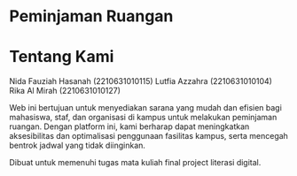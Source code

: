 # Peminjaman Ruangan
# Tentang Kami
Nida Fauziah Hasanah (2210631010115)
Lutfia Azzahra (2210631010104)
Rika Al Mirah 
(2210631010127)

Web ini bertujuan untuk menyediakan sarana yang mudah dan efisien bagi mahasiswa, staf, dan organisasi di kampus untuk melakukan peminjaman ruangan. Dengan platform ini, kami berharap dapat meningkatkan aksesibilitas dan optimalisasi penggunaan fasilitas kampus, serta mencegah bentrok jadwal yang tidak diinginkan. 

Dibuat untuk memenuhi tugas mata kuliah final project literasi digital.
